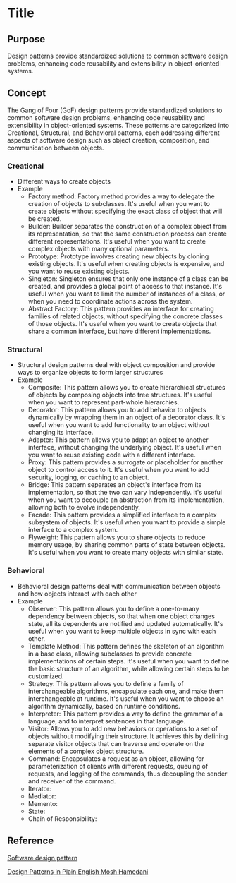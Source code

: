 # Title

## Purpose

Design patterns provide standardized solutions to common software design problems, enhancing code reusability and extensibility in object-oriented systems.

## Concept

The Gang of Four (GoF) design patterns provide standardized solutions to common software design problems, enhancing code reusability and extensibility in object-oriented systems. These patterns are categorized into Creational, Structural, and Behavioral patterns, each addressing different aspects of software design such as object creation, composition, and communication between objects.

### Creational

* Different ways to create objects
* Example
  * Factory method: Factory method provides a way to delegate the creation of objects to subclasses. It's useful when you want to create objects without specifying the exact class of object that will be created.
  * Builder: Builder separates the construction of a complex object from its representation, so that the same construction process can create different representations. It's useful when you want to create complex objects with many optional parameters.
  * Prototype: Prototype involves creating new objects by cloning existing objects. It's useful when creating objects is expensive, and you want to reuse existing objects.
  * Singleton: Singleton ensures that only one instance of a class can be created, and provides a global point of access to that instance. It's useful when you want to limit the number of instances of a class, or when you need to coordinate actions across the system.
  * Abstract Factory: This pattern provides an interface for creating families of related objects, without specifying the concrete classes of those objects. It's useful when you want to create objects that share a common interface, but have different implementations.

### Structural

* Structural design patterns deal with object composition and provide ways to organize objects to form larger structures
* Example
  * Composite: This pattern allows you to create hierarchical structures of objects by composing objects into tree structures. It's useful when you want to represent part-whole hierarchies.
  * Decorator: This pattern allows you to add behavior to objects dynamically by wrapping them in an object of a decorator class. It's useful when you want to add functionality to an object without changing its interface.
  * Adapter: This pattern allows you to adapt an object to another interface, without changing the underlying object. It's useful when you want to reuse existing code with a different interface.
  * Proxy: This pattern provides a surrogate or placeholder for another object to control access to it. It's useful when you want to add security, logging, or caching to an object.
  * Bridge: This pattern separates an object's interface from its implementation, so that the two can vary independently. It's useful when you want to decouple an abstraction from its implementation, allowing both to evolve independently.
  * Facade: This pattern provides a simplified interface to a complex subsystem of objects. It's useful when you want to provide a simple interface to a complex system.
  * Flyweight: This pattern allows you to share objects to reduce memory usage, by sharing common parts of state between objects. It's useful when you want to create many objects with similar state.

### Behavioral

* Behavioral design patterns deal with communication between objects and how objects interact with each other
* Example
  * Observer: This pattern allows you to define a one-to-many dependency between objects, so that when one object changes state, all its dependents are notified and updated automatically. It's useful when you want to keep multiple objects in sync with each other.
  * Template Method: This pattern defines the skeleton of an algorithm in a base class, allowing subclasses to provide concrete implementations of certain steps. It's useful when you want to define the basic structure of an algorithm, while allowing certain steps to be customized.
  * Strategy: This pattern allows you to define a family of interchangeable algorithms, encapsulate each one, and make them interchangeable at runtime. It's useful when you want to choose an algorithm dynamically, based on runtime conditions.
  * Interpreter: This pattern provides a way to define the grammar of a language, and to interpret sentences in that language.
  * Visitor: Allows you to add new behaviors or operations to a set of objects without modifying their structure. It achieves this by defining separate visitor objects that can traverse and operate on the elements of a complex object structure.
  * Command: Encapsulates a request as an object, allowing for parameterization of clients with different requests, queuing of requests, and logging of the commands, thus decoupling the sender and receiver of the command.
  * Iterator:
  * Mediator:
  * Memento:
  * State:
  * Chain of Responsibility:


## Reference

[Software design pattern](https://en.wikipedia.org/wiki/Software_design_pattern)

[Design Patterns in Plain English Mosh Hamedani](https://www.youtube.com/watch?v=NU_1StN5Tkk)
